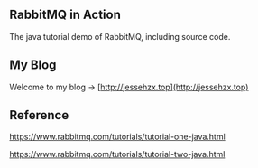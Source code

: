## RabbitMQ in Action
The java tutorial demo of RabbitMQ, including source code.

## My Blog
Welcome to my blog -> [http://jessehzx.top](http://jessehzx.top)

## Reference
https://www.rabbitmq.com/tutorials/tutorial-one-java.html

https://www.rabbitmq.com/tutorials/tutorial-two-java.html